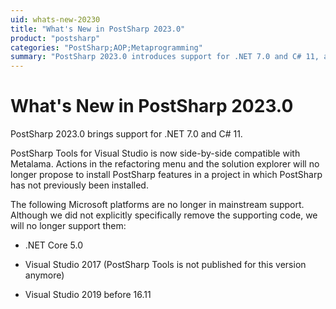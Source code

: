```yaml
---
uid: whats-new-20230
title: "What's New in PostSharp 2023.0"
product: "postsharp"
categories: "PostSharp;AOP;Metaprogramming"
summary: "PostSharp 2023.0 introduces support for .NET 7.0 and C# 11, and is now compatible with Metalama. However, it discontinues support for .NET Core 5.0 and older Visual Studio versions."
---
```

# What's New in PostSharp 2023.0

PostSharp 2023.0 brings support for .NET 7.0 and C# 11.

PostSharp Tools for Visual Studio is now side-by-side compatible with Metalama. Actions in the refactoring menu and the solution explorer will no longer propose to install PostSharp features in a project in which PostSharp has not previously been installed.

The following Microsoft platforms are no longer in mainstream support. Although we did not explicitly specifically remove the supporting code, we will no longer support them:

* .NET Core 5.0

* Visual Studio 2017 (PostSharp Tools is not published for this version anymore)

* Visual Studio 2019 before 16.11


